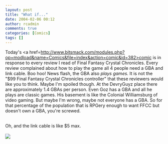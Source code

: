 ```yaml
---
layout: post
title: "What if..."
date: 2004-02-06 00:12
author: rcadmin
comments: true
categories: [Comics]
tags: []
---
```

Today's <a href=http://www.bitsmack.com/modules.php?op=modload&name=Comics&file=index&action=comic&id=382>comic</a> is in response to every review I read of Final Fantasy Crystal Chronicles. Every review complained about how to play the game all 4 people need a GBA and link cable. Boo hoo! News flash, the GBA also <i>plays games.</i> It is not the "$99 Final Fantasy Crystal Chronicles controller" that these reviewers would like you to think. Maybe I'm spoiled though. At the DevryGuyz place there are approximately 1.4 GBAs per person. Even Goz has a GBA and all he plays are classic games. His basement is like the Colonial Williamsburg of video gaming. But maybe I'm wrong, maybe not everyone has a GBA. So for that percentage of the population that is RPGery enough to want FFCC but doesn't own a GBA, you're screwed.
<br />

<br />
Oh, and the link cable is like $5 max.<Br><br><!--more--><img src='http://dl.bitsmack.com/comics/20040206.gif' alt'' />
